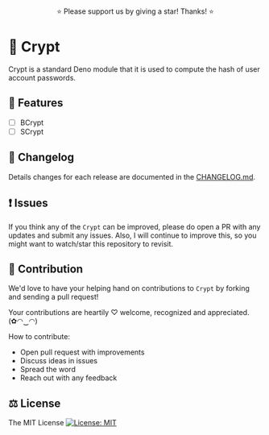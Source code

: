 <p align="center">
  ⭐️ Please support us by giving a star! Thanks! ⭐️
</p>

# 🔑 Crypt

Crypt is a standard Deno module that it is used to compute the hash of user account passwords.

<!-- BCrypt, SCrypt, PBKDF2, SHA1, SHA256, SHA384, SHA512. -->

## 🎁 Features

* [ ] BCrypt
* [ ] SCrypt

## 📜 Changelog

Details changes for each release are documented in the [CHANGELOG.md](https://github.com/Bunlong/crypt/blob/master/CHANGELOG.md).

## ❗ Issues

If you think any of the `Crypt` can be improved, please do open a PR with any updates and submit any issues. Also, I will continue to improve this, so you might want to watch/star this repository to revisit.

## 💪 Contribution

We'd love to have your helping hand on contributions to `Crypt` by forking and sending a pull request!

Your contributions are heartily ♡ welcome, recognized and appreciated. (✿◠‿◠)

How to contribute:

- Open pull request with improvements
- Discuss ideas in issues
- Spread the word
- Reach out with any feedback

## ⚖️ License

The MIT License [![License: MIT](https://img.shields.io/badge/License-MIT-yellow.svg)](https://opensource.org/licenses/MIT)
